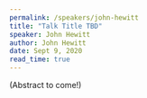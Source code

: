 ```yaml
---
permalink: /speakers/john-hewitt
title: "Talk Title TBD"
speaker: John Hewitt
author: John Hewitt
date: Sept 9, 2020
read_time: true
---
```


(Abstract to come!)


